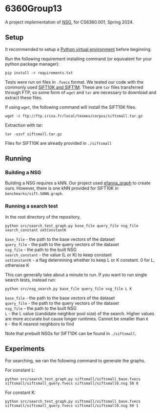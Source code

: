# 6360Group13
A project implementation of [NSG](https://vldb.org/pvldb/vol12/p461-fu.pdf), for CS6360.001, Spring 2024.

## Setup
It recommended to setup a [Python virtual environment](https://docs.python.org/3/library/venv.html) before beginning.

Run the following requirement installing command (or equivalent for your python package manager):
```shell
pip install -r requirements.txt
```

Tests were run on files in `.fvecs` format. We tested our code with the commonly used [SIFT10K and SIFT1M](http://corpus-texmex.irisa.fr/). These are `tar` files transferred through FTP, so some form of `wget` and `tar` are necessary to download and extract these files.

If using `wget`, the following command will install the SIFT10K files.
```shell
wget -c ftp://ftp.irisa.fr/local/texmex/corpus/siftsmall.tar.gz
```
Extraction with tar:
```shell
tar -xzvf siftsmall.tar.gz
```

Files for SIFT10K are already provided in `./siftsmall`

## Running

### Building a NSG

Building a NSG requires a kNN. Our project used [efanna_graph](https://github.com/ZJULearning/efanna_graph) to create ours. However, there is one kNN provided for SIFT10K in `benchmarks/sift.50NN.graph`.



### Running a search test
In the root directory of the repository,

```shell
python src/search_test_graph.py base_file query_file nsg_file search_constant setConstantK
```

`base_file` - the path to the base vectors of the dataset  
`query_file` - the path to the query vectors of the dataset  
`nsg_file` - the path to the built NSG  
`search_constant` - the value (L or K) to keep constant  
`setConstantK` - a flag determining whether to keep L or K constant. 0 for L, otherwise K

This can generally take about a minute to run. If you want to run single search tests, instead run:

```shell
python src/nsg_search.py base_file query_file nsg_file L K
```

`base_file` - the path to the base vectors of the dataset  
`query_file` - the path to the query vectors of the dataset  
`nsg_file` - the path to the built NSG  
`L` - the L value (candidate neighbor pool size) of the search. Higher values are more accurate but cause longer runtimes. Cannot be smaller than `K`  
`K` - the K nearest neighbors to find  

Note that prebuilt NSGs for SIFT10K can be found in `./siftsmall`.

## Experiments

For searching, we ran the following command to generate the graphs.

For constant L:
```shell
python src/search_test_graph.py siftsmall/siftsmall_base.fvecs siftsmall/siftsmall_query.fvecs siftsmall/siftsmall0.nsg 50 0
```
For constant K:
```shell
python src/search_test_graph.py siftsmall/siftsmall_base.fvecs siftsmall/siftsmall_query.fvecs siftsmall/siftsmall0.nsg 50 1
```